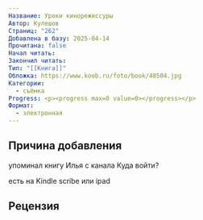 ```yaml
---
Название: Уроки кинорежиссуры
Автор: Кулешов
Страниц: "262"
Добавлена в базу: 2025-04-14
Прочитана: false
Начал читать: 
Закончил читать: 
Тип: "[[Книга]]"
Обложка: https://www.koob.ru/foto/book/48504.jpg
Категории:
  - съёмка
Progress: <p><progress max=0 value=0></progress></p>
Формат:
  - электронная
---
```

## Причина добавления

упоминал книгу Илья с канала Куда войти?

есть на Kindle scribe или ipad

## Рецензия
